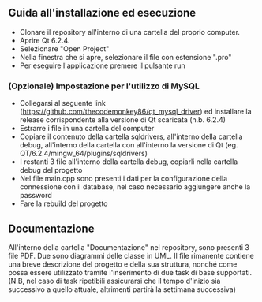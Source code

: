 ## Guida all'installazione ed esecuzione
- Clonare il repository all'interno di una cartella del proprio computer.
- Aprire Qt 6.2.4.
- Selezionare "Open Project"
- Nella finestra che si apre, selezionare il file con estensione ".pro"
- Per eseguire l'applicazione premere il pulsante run

### (Opzionale) Impostazione per l'utilizzo di MySQL
- Collegarsi al seguente link (https://github.com/thecodemonkey86/qt_mysql_driver) ed installare la release corrispondente alla versione di Qt scaricata (n.b. 6.2.4)
- Estrarre i file in una cartella del computer
- Copiare il contenuto della cartella sqldrivers, all'interno della cartella debug, all'interno della cartella con all'interno la versione di Qt (eg. QT/6.2.4/mingw_64/plugins/sqldrivers)
- I restanti 3 file all'interno della cartella debug, copiarli nella cartella debug del progetto
- Nel file main.cpp sono presenti i dati per la configurazione della connessione con il database, nel caso necessario aggiungere anche la password
- Fare la rebuild del progetto

## Documentazione
All'interno della cartella "Documentazione" nel repository, sono presenti 3 file PDF. Due sono diagrammi delle classe in UML. Il file rimanente contiene una breve descrizione del progetto e della sua struttura, 
nonché come possa essere utilizzato tramite l'inserimento di due task di base supportati. (N.B, nel caso di task ripetibili assicurarsi che il tempo d'inizio sia successivo a quello attuale, altrimenti partirà la settimana successiva)

